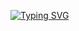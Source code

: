 
[![Typing SVG](https://readme-typing-svg.demolab.com?font=Chewy&size=29&pause=1000&color=0CF7F4&center=true&vCenter=true&width=435&lines=Object+Oriented+Programming+in+JAVA;TUTORIAL+5+ANSWERS;MODULE+2,+MATRIX+IN+JAVA)](https://git.io/typing-svg)
